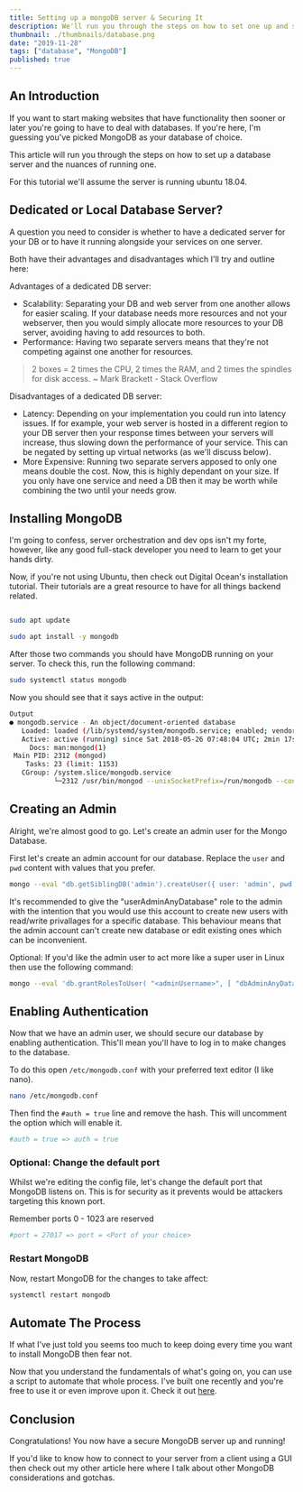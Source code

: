 ```yaml
---
title: Setting up a mongoDB server & Securing It
description: We'll run you through the steps on how to set one up and secure a MongoDB server.
thumbnail: ./thumbnails/database.png
date: "2019-11-28"
tags: ["database", "MongoDB"]
published: true
---
```


## An Introduction

If you want to start making websites that have functionality then sooner or later you're going to have to deal with databases. If you're here, I'm guessing you've picked MongoDB as your database of choice. 

This article will run you through the steps on how to set up a database server and the nuances of running one.

For this tutorial we'll assume the server is running ubuntu 18.04.

## Dedicated or Local Database Server?

A question you need to consider is whether to have a dedicated server for your DB or to have it running alongside your services on one server. 

Both have their advantages and disadvantages which I'll try and outline here:

Advantages of a dedicated DB server: 

- Scalability: Separating your DB and web server from one another allows for easier scaling. If your database needs more resources and not your webserver, then you would simply allocate more resources to your DB server, avoiding having to add resources to both.
- Performance: Having two separate servers means that they're not competing against one another for resources. 

> 2 boxes = 2 times the CPU, 2 times the RAM, and 2 times the spindles for disk access. ~ Mark Brackett - Stack Overflow

Disadvantages of a dedicated DB server:

- Latency: Depending on your implementation you could run into latency issues. If for example, your web server is hosted in a different region to your DB server then your response times between your servers will increase, thus slowing down the performance of your service. This can be negated by setting up virtual networks (as we'll discuss below).
- More Expensive: Running two separate servers apposed to only one means double the cost. Now, this is highly dependant on your size. If you only have one service and need a DB then it may be worth while combining the two until your needs grow.

## Installing MongoDB

I'm going to confess, server orchestration and dev ops isn't my forte, however, like any good full-stack developer you need to learn to get your hands dirty.

Now, if you're not using Ubuntu, then check out Digital Ocean's installation tutorial. Their tutorials are a great resource to have for all things backend related. 

```bash

sudo apt update

sudo apt install -y mongodb

```

After those two commands you should have MongoDB running on your server. To check this, run the following command:

```bash 
sudo systemctl status mongodb
```

Now you should see that it says active in the output:

```bash
Output
● mongodb.service - An object/document-oriented database
   Loaded: loaded (/lib/systemd/system/mongodb.service; enabled; vendor preset: enabled)
   Active: active (running) since Sat 2018-05-26 07:48:04 UTC; 2min 17s ago
     Docs: man:mongod(1)
 Main PID: 2312 (mongod)
    Tasks: 23 (limit: 1153)
   CGroup: /system.slice/mongodb.service
           └─2312 /usr/bin/mongod --unixSocketPrefix=/run/mongodb --config /etc/mongodb.conf
```

## Creating an Admin

Alright, we're almost good to go. Let's create an admin user for the Mongo Database.

First let's create an admin account for our database. Replace the `user` and `pwd` content with values that you prefer. 

```bash 
mongo --eval "db.getSiblingDB('admin').createUser({ user: 'admin', pwd: 'ThisIsAPassword123', roles: [ { role: 'userAdminAnyDatabase', db:'admin' } ] })"
```

It's recommended to give the "userAdminAnyDatabase" role to the admin with the intention that you would use this account to create new users with read/write privallages for a specific database. This behaviour means that the admin account can't create new database or edit existing ones which can be inconvenient. 

Optional: If you'd like the admin user to act more like a super user in Linux then use the following command:  

```bash 
mongo --eval 'db.grantRolesToUser( "<adminUsername>", [ "dbAdminAnyDatabase", "readWriteAnyDatabase" ])'
```

## Enabling Authentication

Now that we have an admin user, we should secure our database by enabling authentication. This'll mean you'll have to log in to make changes to the database.

To do this open `/etc/mongodb.conf` with your preferred text editor (I like nano). 

```bash 
nano /etc/mongodb.conf
```

Then find the `#auth = true` line and remove the hash. This will uncomment the option which will enable it.

```bash
#auth = true => auth = true
```

### Optional: Change the default port

Whilst we're editing the config file, let's change the default port that MongoDB listens on. This is for security as it prevents would be attackers targeting this known port. 

Remember ports 0 - 1023 are reserved

```bash
#port = 27017 => port = <Port of your choice>
```

### Restart MongoDB

Now, restart MongoDB for the changes to take affect: 

```bash
systemctl restart mongodb
```

## Automate The Process

If what I've just told you seems too much to keep doing every time you want to install MongoDB then fear not. 

Now that you understand the fundamentals of what's going on, you can use a script to automate that whole process. I've built one recently and you're free to use it or even improve upon it. Check it out [here](https://github.com/ScottEnock/mongoDB-server-startup-script).

## Conclusion

Congratulations! You now have a secure MongoDB server up and running!

If you'd like to know how to connect to your server from a client using a GUI then check out my other article here where I talk about other MongoDB considerations and gotchas.